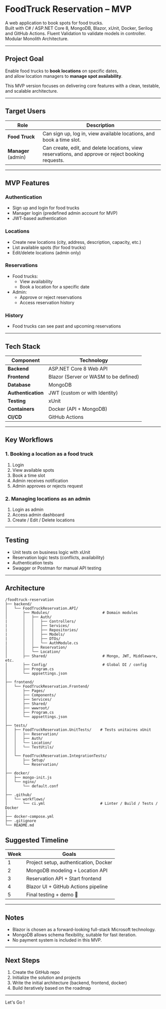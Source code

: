 # FoodTruck Reservation – MVP

A web application to book spots for food trucks.  
Built with C# / ASP.NET Core 8, MongoDB, Blazor, xUnit, Docker, Serilog and GitHub Actions.
Fluent Validation to validate models in controller.
Modular Monolith Architecture.

---

## Project Goal

Enable food trucks to **book locations** on specific dates,  
and allow location managers to **manage spot availability**.

This MVP version focuses on delivering core features with a clean, testable, and scalable architecture.

---

## Target Users

| Role                | Description                                                                                        |
|---------------------|----------------------------------------------------------------------------------------------------|
| **Food Truck**      | Can sign up, log in, view available locations, and book a time slot.                               |
| **Manager** (admin) | Can create, edit, and delete locations, view reservations, and approve or reject booking requests. |

---

## MVP Features

### Authentication
- Sign up and login for food trucks
- Manager login (predefined admin account for MVP)
- JWT-based authentication

### Locations
- Create new locations (city, address, description, capacity, etc.)
- List available spots (for food trucks)
- Edit/delete locations (admin only)

### Reservations
- Food trucks:
  - View availability
  - Book a location for a specific date
- Admin:
  - Approve or reject reservations
  - Access reservation history

### History
- Food trucks can see past and upcoming reservations

---

## Tech Stack

| Component          | Technology                            |
|--------------------|---------------------------------------|
| **Backend**        | ASP.NET Core 8 Web API                |
| **Frontend**       | Blazor (Server or WASM to be defined) |
| **Database**       | MongoDB                               |
| **Authentication** | JWT (custom or with Identity)         |
| **Testing**        | xUnit                                 |
| **Containers**     | Docker (API + MongoDB)                |
| **CI/CD**          | GitHub Actions                        |

---

## Key Workflows

### 1. Booking a location as a food truck
1. Login
2. View available spots
3. Book a time slot
4. Admin receives notification
5. Admin approves or rejects request

### 2. Managing locations as an admin
1. Login as admin
2. Access admin dashboard
3. Create / Edit / Delete locations

---

## Testing

- Unit tests on business logic with xUnit
- Reservation logic tests (conflicts, availability)
- Authentication tests
- Swagger or Postman for manual API testing

---
## Architecture

```text
/foodtruck-reservation
├── backend/
│   └── FoodTruckReservation.API/
│       ├── Modules/                        # Domain modules
│       │   ├── Auth/
|       │   │   ├── Controllers/
|       │   │   ├── Services/
|       │   │   ├── Repositories/
|       │   │   ├── Models/
|       │   │   ├── DTOs/
|       │   │   └── AuthModule.cs
│       │   ├── Reservation/
│       │   └── Location/
│       ├── Shared/                         # Mongo, JWT, Middleware, etc.
│       ├── Config/                         # Global DI / config
│       ├── Program.cs
│       └── appsettings.json
│
├── frontend/
│   └── FoodTruckReservation.Frontend/
│       ├── Pages/
│       ├── Components/
│       ├── Services/
│       ├── Shared/
│       ├── wwwroot/
│       ├── Program.cs
│       └── appsettings.json
│
├── tests/
│   ├── FoodTruckReservation.UnitTests/    # Tests unitaires xUnit
│   │   ├── Reservation/
│   │   ├── Auth/
│   │   └── Location/
│   │   └── TestUtils/
│   │
│   └── FoodTruckReservation.IntegrationTests/
│       ├── Setup/
│       └── Reservation/
│
├── docker/
│   ├── mongo-init.js
│   └── nginx/
│       └── default.conf
│
├── .github/
│   └── workflows/
│       └── ci.yml                         # Linter / Build / Tests / Docker
│
├── docker-compose.yml
├── .gitignore
└── README.md
```

## Suggested Timeline

| Week | Goals |
|------|-------|
| 1    | Project setup, authentication, Docker |
| 2    | MongoDB modeling + Location API |
| 3    | Reservation API + Start frontend |
| 4    | Blazor UI + GitHub Actions pipeline |
| 5    | Final testing + demo 🎉 |

---

## Notes

- Blazor is chosen as a forward-looking full-stack Microsoft technology.
- MongoDB allows schema flexibility, suitable for fast iteration.
- No payment system is included in this MVP.

---

## Next Steps

1. Create the GitHub repo
2. Initialize the solution and projects
3. Write the initial architecture (backend, frontend, docker)
4. Build iteratively based on the roadmap

---

Let's Go !
